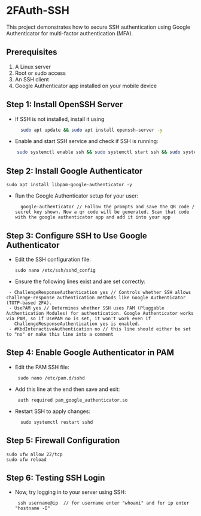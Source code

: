 # 2FAuth-SSH

This project demonstrates how to secure SSH authentication using Google Authenticator for multi-factor authentication (MFA).

## Prerequisites
1. A Linux server
2. Root or sudo access
3. An SSH client
4. Google Authenticator app installed on your mobile device

## Step 1: Install OpenSSH Server
  - If SSH is not installed, install it using
    ```bash
      sudo apt update && sudo apt install openssh-server -y  
  - Enable and start SSH service and check if SSH is running:
   ```bash
       sudo systemctl enable ssh && sudo systemctl start ssh && sudo systemctl status sshd
```

## Step 2: Install Google Authenticator
    sudo apt install libpam-google-authenticator -y
- Run the Google Authenticator setup for your user:
  ```
    google-authenticator // Follow the prompts and save the QR code / secret key shown. Now a qr code will be generated. Scan that code with the google authenticator app and add it into your app
  ```

## Step 3: Configure SSH to Use Google Authenticator
- Edit the SSH configuration file:
  ```
  sudo nano /etc/ssh/sshd_config
- Ensure the following lines exist and are set correctly:
 ```
  - ChallengeResponseAuthentication yes // Controls whether SSH allows challenge-response authentication methods like Google Authenticator (TOTP-based 2FA).
  - UsePAM yes // Determines whether SSH uses PAM (Pluggable Authentication Modules) for authentication. Google Authenticator works via PAM, so if UsePAM no is set, it won't work even if 
    ChallengeResponseAuthentication yes is enabled.
  - #KbdInteractiveAuthentication no // this line should either be set to "no" or make this line into a comment
  ```

## Step 4: Enable Google Authenticator in PAM
  - Edit the PAM SSH file:
      ```
       sudo nano /etc/pam.d/sshd
      ```
  - Add this line at the end then save and exit:
    ```
     auth required pam_google_authenticator.so
    ```
  - Restart SSH to apply changes:
    ```
      sudo systemctl restart sshd
    ```

## Step 5: Firewall Configuration
  ```
  sudo ufw allow 22/tcp
  sudo ufw reload
```

## Step 6: Testing SSH Login
  - Now, try logging in to your server using SSH:
    ```
     ssh username@ip  // for username enter "whoami" and for ip enter "hostname -I"
    ```
  
